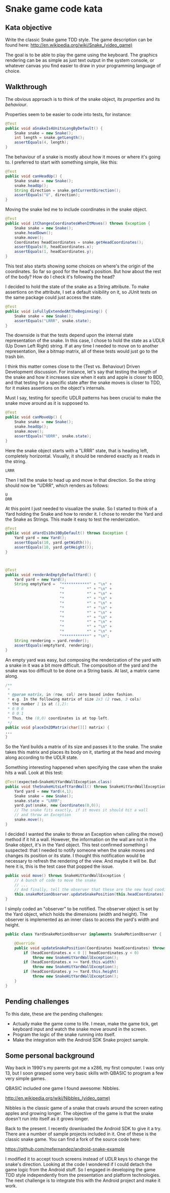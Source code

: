 Snake game code kata
====================

Kata objective
--------------

Write the classic Snake game TDD style.
The game description can be found here:
http://en.wikipedia.org/wiki/Snake_(video_game)

The goal is to be able to play the game using the keyboard.
The graphics rendering can be as simple as just text output in the system console, or whatever
canvas you find easier to draw in your programming language of choice.


Walkthrough
-----------

The obvious approach is to think of the snake object, its *properties* and its *behaviour*.

Properties seem to be easier to code into tests, for instance:
```java
@Test
public void aSnakeIs4UnitsLongByDefault() {
	Snake snake = new Snake();
	int length = snake.getLength();
	assertEquals(4, length);
}
```

The behaviour of a snake is mostly about how it moves or where it's going to. I preferred
to start with something simple, like this:
```java
@Test
public void canHeadUp() {
	Snake snake = new Snake();
	snake.headUp();
	String direction = snake.getCurrentDirection();
	assertEquals("U", direction);
}
```
	
Moving the snake led me to include coordinates in the snake object.

```java
@Test
public void itChangesCoordinatesWhenItMoves() throws Exception {
	Snake snake = new Snake();
	snake.headDown();
	snake.move();
	Coordinates headCoordinates = snake.getHeadCoordinates();
	assertEquals(0, headCoordinates.x);
	assertEquals(1, headCoordinates.y);
}
```

This test also starts showing some choices on where's the origin of the coordinates.
So far so good for the head's position. But how about the rest of the body?
How do I check it's following the head?

I decided to hold the state of the snake as a String attribute. To make assertions on the
attribute, I set a default visibility on it, so JUnit tests on the same package could just 
access the state.

```java
@Test
public void isFullyExtendedAtTheBeginning() {
	Snake snake = new Snake();
	assertEquals("LRRR", snake.state);
}
```

The downside is that the tests depend upon the internal state representation of the snake.
In this case, I chose to hold the state as a UDLR (Up Down Left Right) string. If at any
time I needed to move on to another representation, like a bitmap matrix, all of these tests 
would just go to the trash bin.

I think this matter comes close to the (Test vs. Behaviour) Driven Development discussion. 
For instance, let's say that testing the length of the snake and how it increases size 
when it eats and apple is closer to BDD, and that testing for a specific state after the snake
moves is closer to TDD, for it makes assertions on the object's internals.

Must I say, testing for specific UDLR patterns has been crucial to make the snake move around
as it is supposed to.

```java
@Test
public void canMoveUp() {
	Snake snake = new Snake();
	snake.headUp();
	snake.move();
	assertEquals("UDRR", snake.state);
}
```

Here the snake object starts with a "LRRR" state, that is heading left, completely horizontal.
Visually, it should be rendered exactly as it reads in the string.

```
LRRR
```

Then I tell the snake to head up and move in that direction. So the string should now be
"UDRR", which renders as follows:

```
U
DRR
```

At this point I just needed to visualize the snake. So I started to think of a Yard
holding the Snake and how to render it. I chose to render the Yard and the Snake as
Strings. This made it easy to test the renderization.

```java
@Test
public void aYardIs10x10ByDefault() throws Exception {
	Yard yard = new Yard();
	assertEquals(10, yard.getWidth());
	assertEquals(10, yard.getHeight());
}



@Test
public void renderAnEmptyDefaultYard() {
	Yard yard = new Yard();
	String emptyYard = 	"************" + "\n" + 
						"*          *" + "\n" +
						"*          *" + "\n" +
						"*          *" + "\n" +
						"*          *" + "\n" +
						"*          *" + "\n" +
						"*          *" + "\n" +
						"*          *" + "\n" +
						"*          *" + "\n" +
						"*          *" + "\n" +
						"*          *" + "\n" +
						"************" + "\n";
	String rendering = yard.render();
	assertEquals(emptyYard, rendering);
}
```

An empty yard was easy, but composing the renderization of the yard with a snake in it was
a bit more difficult. The composition of the yard and the snake was too difficult to be done
on a String basis. At last, a matrix came along.

```java
/**
 * 
 * @param matrix, in (row, col) zero-based index fashion.
 * e.g. In the following matrix of size 2x3 (2 rows, 3 cols)
 * the number 1 is at (1,2):
 * 0 0 0
 * 0 0 1
 * Thus, the (0,0) coordinates is at top-left.
 */
public void placeIn2DMatrix(char[][] matrix) {
...
}
```
 
So the Yard builds a matrix of its size and passes it to the snake. The snake takes this matrix
and places its body on it, starting at the head and moving along according to the UDLR state.

Something interesting happened when specifying the case when the snake hits a wall. Look at
this test:

```java
@Test(expected=SnakeHitYardWallException.class)
public void theSnakeHitsLeftYardWall() throws SnakeHitYardWallException {
	Yard yard = new Yard(4,1);
	Snake snake = new Snake();
	snake.state = "LRRR";
	yard.put(snake, new Coordinates(0,0));
	// The snake fits exactly, if it moves it should hit a wall
	// and throw an Exception
	snake.move();
}
```

I decided I wanted the snake to throw an Exception when calling the move() method if it hit a wall.
However, the information on the wall are not in the Snake object, it's in the Yard object.
This test confirmed something I suspected: that I needed to notify someone when the snake
moves and changes its position or its state. I thought this notification would be necessary
to refresh the rendering of the view. And maybe it will be. But here it is, this is the test
case that popped the issue.

```java
public void move() throws SnakeHitYardWallException {
	// A bunch of code to move the snake
	// ...
	// And finally, tell the observer that these are the new head coodinates
	this.snakeMotionObserver.updateSnakePosition(this.headCoordinates);
}
```

I simply coded an "observer" to be notified. The observer object is set by the Yard object, which
holds the dimensions (width and height). The observer is implemented as an inner class to
access the yard's width and height.

```java
public class YardSnakeMotionObserver implements SnakeMotionObserver {

	@Override
	public void updateSnakePosition(Coordinates headCoordinates) throws SnakeHitYardWallException {
		if (headCoordinates.x < 0 || headCoordinates.y < 0)
			throw new SnakeHitYardWallException();
		if (headCoordinates.x >= Yard.this.width)
			throw new SnakeHitYardWallException();
		if (headCoordinates.y >= Yard.this.height)
			throw new SnakeHitYardWallException();
	}
}
```


Pending challenges
------------------

To this date, these are the pending challenges:

- Actually make the game come to life. I mean, make the game tick, get keyboard input and
  watch the snake move around in the screen.
- Program the logic of the snake running into itself. 
- Make the integration with the Android SDK Snake project sample. 



Some personal background
------------------------

Way back in 1990's my parents got me a x286, my first computer. I was only 13, but I soon
grasped some very basic skills with QBASIC to program a few very simple games.

QBASIC included one game I found awesome: Nibbles. 

http://en.wikipedia.org/wiki/Nibbles_(video_game)

Nibbles is the classic game of a snake that crawls around the screen eating apples 
and growing longer. The objective of the game is that the snake doesn't run into itself 
as it grows longer.

Back to the present. I recently downloaded the Android SDK to give it a try. 
There are a number of sample projects included in it. One of these is the classic snake game.
You can find a fork of the source code here:

https://github.com/mefernandez/android-snake-example

I modified it to accept touch screens instead of UDLR keys to change the snake's direction.
Looking at the code I wondered if I could detach the game logic from the Android stuff.
So I engaged in developing the game TDD style independently from the presentation and platform
technologies. The next challenge is to integrate this with the Android project and make it
work.